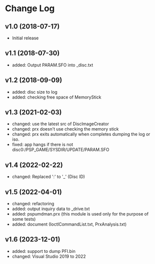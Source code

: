 # Change Log
## v1.0 (2018-07-17)
- Initial release

## v1.1 (2018-07-30)
- added: Output PARAM.SFO into _disc.txt

## v1.2 (2018-09-09)
- added: disc size to log
- added: checking free space of MemoryStick

## v1.3 (2021-02-03)
- changed: use the latest src of DiscImageCreator
- changed: prx doesn't use checking the memory stick
- changed: prx exits automatically when completes dumping the log or iso.
- fixed: app hangs if there is not disc0:/PSP_GAME/SYSDIR/UPDATE/PARAM.SFO

## v1.4 (2022-02-22)
- changed: Replaced ':' to '_' (Disc ID)

## v1.5 (2022-04-01)
- changed: refactoring
- added: output inquiry data to _drive.txt
- added: pspumdman.prx (this module is used only for the purpose of some tests)
- added: document (IoctlCommandList.txt, PrxAnalysis.txt)

## v1.6 (2023-12-01)
- added: support to dump PFI.bin
- changed: Visual Studio 2019 to 2022
